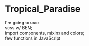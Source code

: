 # **Tropical_Paradise**

I'm going to use:  
scss w/ BEM;   
import components, mixins and colors;   
few functions in JavaScript
